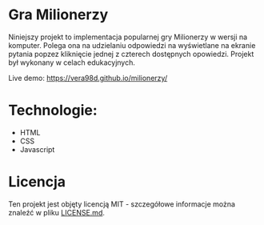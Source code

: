# Gra Milionerzy
Niniejszy projekt to implementacja popularnej gry Milionerzy w wersji na komputer. Polega ona na udzielaniu odpowiedzi na wyświetlane na ekranie pytania popzez kliknięcie jednej z czterech dostępnych opowiedzi. Projekt był wykonany w celach edukacyjnych.

Live demo: https://vera98d.github.io/milionerzy/

# Technologie:
* HTML
* CSS 
* Javascript

# Licencja
Ten projekt jest objęty licencją MIT - szczegółowe informacje można znaleźć w pliku [LICENSE.md](https://github.com/vera98d/milionerzy/blob/main/LICENSE).
